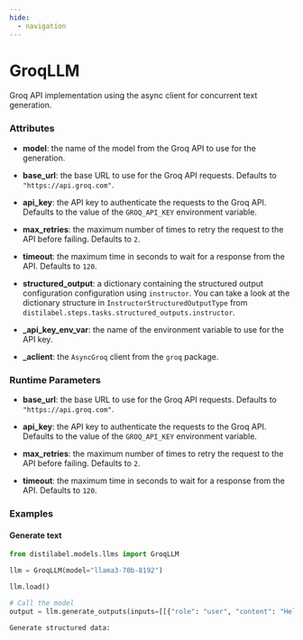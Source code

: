 ```yaml
---
hide:
  - navigation
---
```

# GroqLLM


Groq API implementation using the async client for concurrent text generation.







### Attributes

- **model**: the name of the model from the Groq API to use for the generation.

- **base_url**: the base URL to use for the Groq API requests. Defaults to  `"https://api.groq.com"`.

- **api_key**: the API key to authenticate the requests to the Groq API. Defaults to  the value of the `GROQ_API_KEY` environment variable.

- **max_retries**: the maximum number of times to retry the request to the API before  failing. Defaults to `2`.

- **timeout**: the maximum time in seconds to wait for a response from the API. Defaults  to `120`.

- **structured_output**: a dictionary containing the structured output configuration configuration  using `instructor`. You can take a look at the dictionary structure in  `InstructorStructuredOutputType` from `distilabel.steps.tasks.structured_outputs.instructor`.

- **_api_key_env_var**: the name of the environment variable to use for the API key.

- **_aclient**: the `AsyncGroq` client from the `groq` package.





### Runtime Parameters

- **base_url**: the base URL to use for the Groq API requests. Defaults to  `"https://api.groq.com"`.

- **api_key**: the API key to authenticate the requests to the Groq API. Defaults to  the value of the `GROQ_API_KEY` environment variable.

- **max_retries**: the maximum number of times to retry the request to the API before  failing. Defaults to `2`.

- **timeout**: the maximum time in seconds to wait for a response from the API. Defaults  to `120`.




### Examples


#### Generate text
```python
from distilabel.models.llms import GroqLLM

llm = GroqLLM(model="llama3-70b-8192")

llm.load()

# Call the model
output = llm.generate_outputs(inputs=[[{"role": "user", "content": "Hello world!"}]])

Generate structured data:
```



